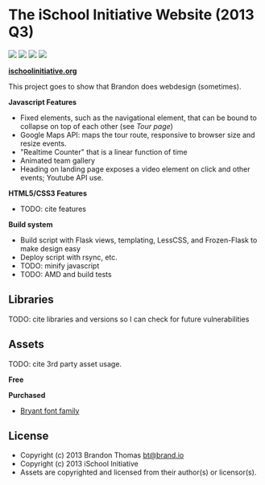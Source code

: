 The iSchool Initiative Website (2013 Q3)
========================================
[![](http://i.imgur.com/DFQpdTF.png)](http://ischoolinitiative.org/)
[![](http://i.imgur.com/pG4XjXT.png)](http://ischoolinitiative.org/about)
[![](http://i.imgur.com/dDZYRWw.png)](http://ischoolinitiative.org/tour)
[![](http://i.imgur.com/FxgHLCs.png)](http://ischoolinitiative.org/pd)

**[ischoolinitiative.org](http://ischoolinitiative.org/)**

This project goes to show that Brandon does webdesign (sometimes). 

**Javascript Features** 

* Fixed elements, such as the navigational element, that can be bound
  to collapse on top of each other (see _Tour page_)
* Google Maps API: maps the tour route, responsive to browser size
  and resize events.
* "Realtime Counter" that is a linear function of time
* Animated team gallery
* Heading on landing page exposes a video element on click and 
  other events; Youtube API use.

**HTML5/CSS3 Features**

* TODO: cite features

**Build system**

* Build script with Flask views, templating, LessCSS, and 
  Frozen-Flask to make design easy
* Deploy script with rsync, etc.
* TODO: minify javascript
* TODO: AMD and build tests

Libraries
---------
TODO: cite libraries and versions so I can check for future vulnerabilities

Assets
------
TODO: cite 3rd party asset usage.

**Free**

**Purchased**

* [Bryant font family](http://www.myfonts.com/fonts/processtype/bryant/)

License
-------
* Copyright (c) 2013 Brandon Thomas <bt@brand.io>
* Copyright (c) 2013 iSchool Initiative
* Assets are copyrighted and licensed from their author(s) or licensor(s).


